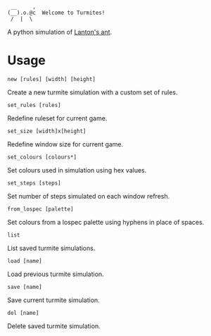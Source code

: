 ```
 __     ,  
(__).o.@c  Welcome to Turmites!
 /  |  \ 
```

A python simulation of [Lanton's ant](https://en.wikipedia.org/wiki/Langton%27s_ant).

# Usage

`new [rules] [width] [height]`

Create a new turmite simulation with a custom set of rules.

`set_rules [rules]`

Redefine ruleset for current game.

`set_size [width]x[height]`

Redefine window size for current game.

`set_colours [colours*]`

Set colours used in simulation using hex values.

`set_steps [steps]`

Set number of steps simulated on each window refresh.

`from_lospec [palette]`

Set colours from a lospec palette using hyphens in place of spaces.

`list`

List saved turmite simulations.

`load [name]`

Load previous turmite simulation.

`save [name]`

Save current turmite simulation.

`del [name]`

Delete saved turmite simulation.